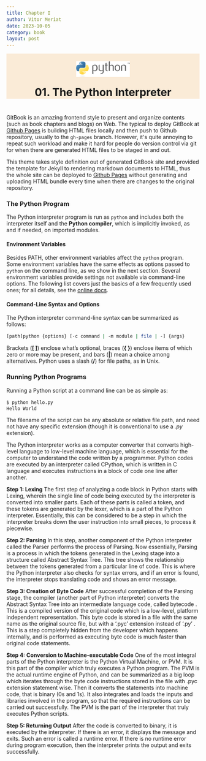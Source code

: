 ```yaml
---
title: Chapter I
author: Vitor Meriat
date: 2023-10-05
category: book
layout: post
---
```


<div align="center" style="background: antiquewhite;">
  <img width="140" src="../assets/python-3.svg" style="margin-top:20px">
  <p style="font-size: 2em;font-weight: bold;margin-bottom:40px;margin-top:20px">01. The Python Interpreter</p>
</div>


GitBook is an amazing frontend style to present and organize contents (such as book chapters and blogs) on Web. The typical to deploy GitBook at [Github Pages][1] is building HTML files locally and then push to Github repository, usually to the `gh-pages` branch. However, it's quite annoying to repeat such workload and make it hard for people do version control via git for when there are generated HTML files to be staged in and out.

This theme takes style definition out of generated GitBook site and provided the template for Jekyll to rendering markdown documents to HTML, thus the whole site can be deployed to [Github Pages][1] without generating and uploading HTML bundle every time when there are changes to the original repository.

### The Python Program

The Python interpreter program is run as `python` and includes both the interpreter itself and the **Python compiler**, which is implicitly invoked, as and if needed, on imported modules.

#### Environment Variables

Besides PATH, other environment variables affect the `python` program. Some environment variables have the same effects as options passed to `python` on the command line, as we show in the next section. Several environment variables provide settings not available via command-line options. The following list covers just the basics of a few frequently used ones; for all details, see the [online docs](https://docs.python.org/3/using/cmdline.html#environment-variables).

#### Command-Line Syntax and Options

The Python interpreter command-line syntax can be summarized as follows:

```bash
[path]python {options} [-c command | -m module | file | -] {args}
```

Brackets (**[ ]**) enclose what’s optional, braces (**{ }**) enclose items of which zero or more may be present, and bars (**\|**) mean a choice among alternatives. Python uses a slash (**/**) for file paths, as in Unix.

### Running Python Programs

Running a Python script at a command line can be as simple as:

```
$ python hello.py
Hello World
```

The filename of the script can be any absolute or relative file path, and need not have any specific extension (though it is conventional to use a *.py* extension).


[1]: https://pages.github.com

The Python interpreter works as a computer converter that converts high-level language to low-level machine language, which is essential for the computer to understand the code written by a programmer. Python codes are executed by an interpreter called CPython, which is written in C language and executes instructions in a block of code one line after another.

**Step 1: Lexing**
The first step of analyzing a code block in Python starts with Lexing, wherein the single line of code being executed by the interpreter is converted into smaller parts. Each of these parts is called a token, and these tokens are generated by the lexer, which is a part of the Python interpreter. Essentially, this can be considered to be a step in which the interpreter breaks down the user instruction into small pieces, to process it piecewise.

**Step 2: Parsing**
In this step, another component of the Python interpreter called the Parser performs the process of Parsing. Now essentially, Parsing is a process in which the tokens generated in the Lexing stage into a structure called Abstract Syntax Tree. This tree shows the relationship between the tokens generated from a particular line of code. This is where the Python interpreter also checks for syntax errors, and if an error is found, the interpreter stops translating code and shows an error message.

**Step 3: Creation of Byte Code**
After successful completion of the Parsing stage, the compiler (another part of Python interpreter) converts the Abstract Syntax Tree into an intermediate language code, called bytecode . This is a compiled version of the original code which is a low-level, platform independent representation. This byte code is stored in a file with the same name as the original source file, but with a ‘.pyc’ extension instead of ‘.py’ . This is a step completely hidden from the developer which happens internally, and is performed as executing byte code is much faster than original code statements.

**Step 4: Conversion to Machine-executable Code**
One of the most integral parts of the Python interpreter is the Python Virtual Machine, or PVM. It is this part of the compiler which truly executes a Python program. The PVM is the actual runtime engine of Python, and can be summarized as a big loop which iterates through the byte code instructions stored in the file with .pyc extension statement wise. Then it converts the statements into machine code, that is binary (0s and 1s). It also integrates and loads the inputs and libraries involved in the program, so that the required instructions can be carried out successfully. The PVM is the part of the interpreter that truly executes Python scripts.

**Step 5: Returning Output**
After the code is converted to binary, it is executed by the interpreter. If there is an error, it displays the message and exits. Such an error is called a runtime error. If there is no runtime error during program execution, then the interpreter prints the output and exits successfully.

